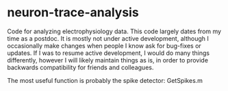 # neuron-trace-analysis
Code for analyzing electrophysiology data.
This code largely dates from my time as a postdoc. It is mostly not under active development, although I occasionally make changes when people I know ask for bug-fixes or updates. If I was to resume active development, I would do many things differently, however I will likely maintain things as is, in order to provide backwards compatibility for friends and colleagues.

The most useful function is probably the spike detector: GetSpikes.m
